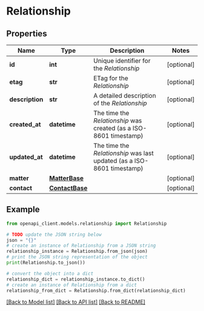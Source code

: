 # Relationship


## Properties

Name | Type | Description | Notes
------------ | ------------- | ------------- | -------------
**id** | **int** | Unique identifier for the *Relationship* | [optional] 
**etag** | **str** | ETag for the *Relationship* | [optional] 
**description** | **str** | A detailed description of the *Relationship* | [optional] 
**created_at** | **datetime** | The time the *Relationship* was created (as a ISO-8601 timestamp) | [optional] 
**updated_at** | **datetime** | The time the *Relationship* was last updated (as a ISO-8601 timestamp) | [optional] 
**matter** | [**MatterBase**](MatterBase.md) |  | [optional] 
**contact** | [**ContactBase**](ContactBase.md) |  | [optional] 

## Example

```python
from openapi_client.models.relationship import Relationship

# TODO update the JSON string below
json = "{}"
# create an instance of Relationship from a JSON string
relationship_instance = Relationship.from_json(json)
# print the JSON string representation of the object
print(Relationship.to_json())

# convert the object into a dict
relationship_dict = relationship_instance.to_dict()
# create an instance of Relationship from a dict
relationship_from_dict = Relationship.from_dict(relationship_dict)
```
[[Back to Model list]](../README.md#documentation-for-models) [[Back to API list]](../README.md#documentation-for-api-endpoints) [[Back to README]](../README.md)


